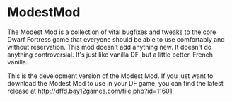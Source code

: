# ModestMod
The Modest Mod is a collection of vital bugfixes and tweaks to the core Dwarf Fortress game that everyone should be able to use comfortably and without reservation. This mod doesn't add anything new. It doesn't do anything controversial. It's just like vanilla DF, but a little better. French vanilla.

This is the development version of the Modest Mod. If you just want to download the Modest Mod to use in your DF game, you can find the latest release at http://dffd.bay12games.com/file.php?id=11601.
